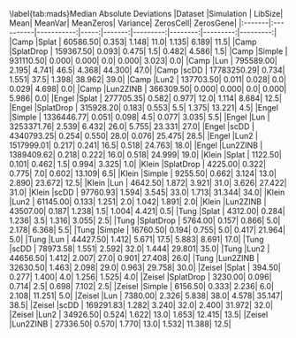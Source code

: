 \label{tab:mads}Median Absolute Deviations
|Dataset |Simulation |     LibSize|  Mean| MeanVar| MeanZeros| Variance| ZerosCell| ZerosGene|
|:-------|:----------|-----------:|-----:|-------:|---------:|--------:|---------:|---------:|
|Camp    |Splat      |    60586.50| 0.353|   1.148|      11.0|    1.135|     6.189|      11.5|
|Camp    |SplatDrop  |   159367.50| 0.093|   0.475|       1.5|    0.482|     4.586|       1.5|
|Camp    |Simple     |   931110.50| 0.000|   0.000|       0.0|    0.000|     3.023|       0.0|
|Camp    |Lun        |   795589.00| 2.195|   4.741|      46.5|    4.368|    44.300|      47.0|
|Camp    |scDD       | 17783250.29| 0.734|   1.551|      37.5|    1.398|    38.962|      39.0|
|Camp    |Lun2       |   137703.50| 0.011|   0.028|       0.0|    0.029|     4.698|       0.0|
|Camp    |Lun2ZINB   |   366309.50| 0.000|   0.000|       0.0|    0.000|     5.986|       0.0|
|Engel   |Splat      |   277705.35| 0.582|   0.977|      12.0|    1.114|     8.684|      12.5|
|Engel   |SplatDrop  |   315928.20| 0.183|   0.553|       5.5|    1.375|    13.221|       4.5|
|Engel   |Simple     |  1336446.77| 0.051|   0.098|       4.5|    0.077|     3.035|       5.5|
|Engel   |Lun        |  3253371.76| 2.539|   6.432|      26.0|    5.755|    23.331|      27.0|
|Engel   |scDD       |  4340793.25| 0.254|   0.550|      28.0|    0.076|    25.475|      28.5|
|Engel   |Lun2       |  1517999.01| 0.217|   0.241|      16.5|    0.518|    24.763|      18.0|
|Engel   |Lun2ZINB   |  1389409.62| 0.218|   0.222|      16.0|    0.518|    24.999|      19.0|
|Klein   |Splat      |     1122.50| 0.101|   0.462|       1.5|    0.994|     3.325|       1.0|
|Klein   |SplatDrop  |     4225.00| 0.322|   0.775|       7.0|    0.602|    13.109|       6.5|
|Klein   |Simple     |     9255.50| 0.662|   3.124|      13.0|    2.890|    23.672|      12.5|
|Klein   |Lun        |     4642.50| 1.872|   3.921|      31.0|    3.626|    27.422|      31.0|
|Klein   |scDD       |    97760.93| 1.594|   3.545|      33.0|    1.713|    31.344|      34.0|
|Klein   |Lun2       |    61145.00| 0.133|   1.251|       2.0|    1.042|     1.891|       2.0|
|Klein   |Lun2ZINB   |    43507.00| 0.187|   1.238|       1.5|    1.004|     4.421|       0.5|
|Tung    |Splat      |     4312.00| 0.284|   1.236|       3.5|    1.316|     3.055|       2.5|
|Tung    |SplatDrop  |     5764.00| 0.157|   0.866|       5.0|    2.178|     6.368|       5.5|
|Tung    |Simple     |    16760.50| 0.194|   0.755|       5.0|    0.417|    21.964|       5.0|
|Tung    |Lun        |    44427.50| 1.412|   5.671|      17.5|    5.883|     8.691|      17.0|
|Tung    |scDD       |    78973.58| 1.551|   2.592|      32.0|    1.444|    29.801|      35.0|
|Tung    |Lun2       |    44656.50| 1.412|   2.007|      27.0|    0.901|    27.408|      26.0|
|Tung    |Lun2ZINB   |    32630.50| 1.463|   2.098|      29.0|    0.963|    29.758|      30.0|
|Zeisel  |Splat      |      394.50| 0.277|   1.400|       4.0|    1.256|     1.525|       4.0|
|Zeisel  |SplatDrop  |     3230.00| 0.096|   0.714|       2.5|    0.698|     7.102|       2.5|
|Zeisel  |Simple     |     6156.50| 0.333|   2.236|       6.0|    2.108|    11.251|       5.0|
|Zeisel  |Lun        |     7380.00| 2.326|   5.838|      38.0|    4.578|    35.147|      38.5|
|Zeisel  |scDD       |   169291.83| 1.282|   3.240|      32.0|    2.400|    31.972|      32.0|
|Zeisel  |Lun2       |    34926.50| 0.524|   1.622|      13.0|    1.653|    12.415|      13.5|
|Zeisel  |Lun2ZINB   |    27336.50| 0.570|   1.770|      13.0|    1.532|    11.388|      12.5|